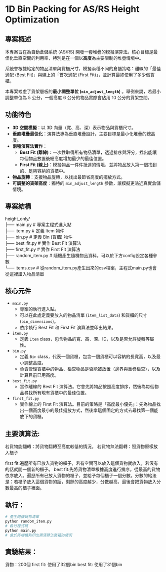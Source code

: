 # 1D Bin Packing for AS/RS Height Optimization

## 專案概述

本專案旨在為自動倉儲系統 (AS/RS) 開發一套堆疊的模擬演算法。核心目標是最佳化垂直空間的利用率，特別是在一個以**高度**為主要限制的堆疊情境中。

系統會根據給定的物品清單與貨櫃尺寸，模擬兩種不同的倉儲策略：離線的「最佳適配 (Best Fit)」與線上的「首次適配 (First Fit)」，並計算最終使用了多少個貨櫃。

本專案考慮了貨架層板的**最小調整單位 (`min_adjust_length`)** 。舉例來說，若最小調整單位為 5 公分，一個高度 6 公分的物品實際會佔用 10 公分的貨架空間。

## 功能特色

* **3D 空間模擬**：以 3D 向量（寬、高、深）表示物品與貨櫃尺寸。
* **垂直堆疊最佳化**：演算法專為垂直堆疊設計，主要目標是最小化堆疊的總高度。 
* **兩種演算法實作**：
    * **Best Fit (離線)**：一次性取得所有物品清單，透過排序與評分，找出能讓每個物品放置後總高度增加最少的最佳位置。
    * **First Fit (線上)**：模擬物品一件件抵達的情境，並將物品放入第一個找到的、足夠容納的貨櫃中。
* **物品旋轉**：支援物品旋轉，以找出最節省高度的擺放方式。
* **可調整的貨架高度**：獨特的 `min_adjust_length` 參數，讓模擬更貼近真實倉儲情境。 

## 專案結構


height_only/  
    ├── main.py             # 專案主程式進入點  
    ├── item.py             # 定義 Item 物件  
    ├── bin.py              # 定義 Bin (貨櫃) 物件  
    ├── best_fit.py         # 實作 Best Fit 演算法  
    ├── first_fit.py        # 實作 First Fit 演算法  
    ├── random_item.py      # 隨機產生隨機物品資料，可以於下方config設定各種參數  
    └── items.csv           # 從random_item.py產生出來的csv檔案，主程式main.py也會從這裡讀入物品清單  


## 核心元件

* `main.py`
    * 專案的執行進入點。
    * 可以在此處定義要放入的物品清單 (`item_list_data`) 和貨櫃的尺寸 (`bin_dimensions`)。
    * 依序執行 Best Fit 和 First Fit 演算法並印出結果。
* `item.py`
    * 定義 `Item` class，包含物品的寬、高、深、ID，以及是否允許旋轉等屬性。
* `bin.py`
    * 定義 `Bin` class，代表一個貨櫃，包含一個貨櫃可以容納的長寬高，以及最小調整高度。
    * 負責管理貨櫃中的物品、檢查物品是否能被放置（邊界與重疊檢查），以及計算目前已用高度。
* `best_fit.py`
    * 實作離線的 Best Fit 演算法。它會先將物品按照高度排序，然後為每個物品尋找所有現有貨櫃中的最佳位置。
* `first_fit.py`
    * 實作線上的 First Fit 演算法。目前的策略是「高度最小優先」：先為物品找出一個高度最小的最佳擺放方式，然後拿這個固定的方式去尋找第一個能放下的貨櫃。

## 主要演算法:
若貨物能翻轉：將貨物翻轉至高度較低的情況。
若貨物無法翻轉：照貨物原樣放入櫃子

first fit:遍歷所有已放入貨物的櫃子，若有空間可以放入這個貨物就放入，若沒有的話就開一個新的櫃子。
best fit:先將貨物清單根據高度進行排序，從最高的貨物依序放入。遍歷所有已放入貨物的櫃子，並給予每個櫃子一個分數。分數的給法是：若櫃子放入這個貨物的話，剩餘的高度越少，分數越高，最後會把貨物放入分數最高的櫃子裡面。

## 執行：
``` bash
# 產生隨機貨物清單
python ramdom_item.py
# 執行程式碼
python main.py
# 會於終端機列印出兩演算法裝箱的情況
```

## 實驗結果：
貨物：200個
first fit: 使用了32個bin
best fit: 使用了31個bin